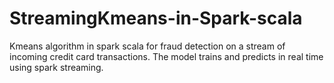 # StreamingKmeans-in-Spark-scala

Kmeans algorithm in spark scala for fraud detection on a stream of incoming credit card transactions. The model trains and predicts in real time using spark streaming.

